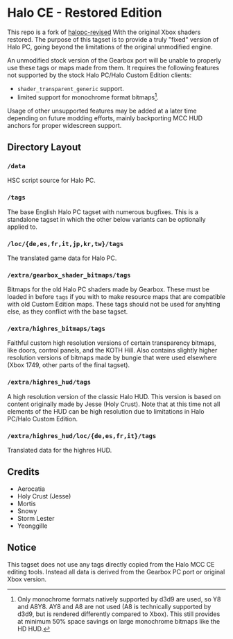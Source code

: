 # Halo CE - Restored Edition
This repo is a fork of [halopc-revised](https://github.com/Aerocatia/halopc-revised) With the original Xbox shaders restored.
The purpose of this tagset is to provide a truly "fixed" version of Halo PC, going beyond the limitations of the original unmodified engine.

An unmodified stock version of the Gearbox port will be unable to properly use these tags or maps made from them.
It requires the following features not supported by the stock Halo PC/Halo Custom Edition clients:

- `shader_transparent_generic` support.
- limited support for monochrome format bitmaps[^1].

Usage of other unsupported features may be added at a later time depending on future modding efforts, mainly backporting MCC HUD anchors for proper widescreen support.

[^1]:Only monochrome formats natively supported by d3d9 are used, so Y8 and A8Y8. AY8 and A8 are not used (A8 is technically supported by d3d9, but is rendered differently compared to Xbox). This still provides at minimum 50% space savings on large monochrome bitmaps like the HD HUD.

## Directory Layout
### `/data`
HSC script source for Halo PC.
### `/tags`
The base English Halo PC tagset with numerous bugfixes. This is a standalone tagset in which the other below variants can be optionally applied to.
### `/loc/{de,es,fr,it,jp,kr,tw}/tags`
The translated game data for Halo PC.
### `/extra/gearbox_shader_bitmaps/tags`
Bitmaps for the old Halo PC shaders made by Gearbox.
These must be loaded in before `tags` if you with to make resource maps that are compatible with old Custom Edition maps.
These tags should not be used for anyhting else, as they conflict with the base tagset.
### `/extra/highres_bitmaps/tags`
Faithful custom high resolution versions of certain transparency bitmaps, like doors, control panels, and the KOTH Hill.
Also contains slightly higher resolution versions of bitmaps made by bungie that were used elsewhere (Xbox 1749, other parts of the final tagset).
### `/extra/highres_hud/tags`
A high resolution version of the classic Halo HUD. This version is based on content originally made by Jesse (Holy Crust).
Note that at this time not all elements of the HUD can be high resolution due to limitations in Halo PC/Halo Custom Edition.
### `/extra/highres_hud/loc/{de,es,fr,it}/tags`
Translated data for the highres HUD.

## Credits
- Aerocatia
- Holy Crust (Jesse)
- Mortis
- Snowy
- Storm Lester
- Yeonggille

## Notice
This tagset does not use any tags directly copied from the Halo MCC CE editing tools. Instead all data is derived
from the Gearbox PC port or original Xbox version.
